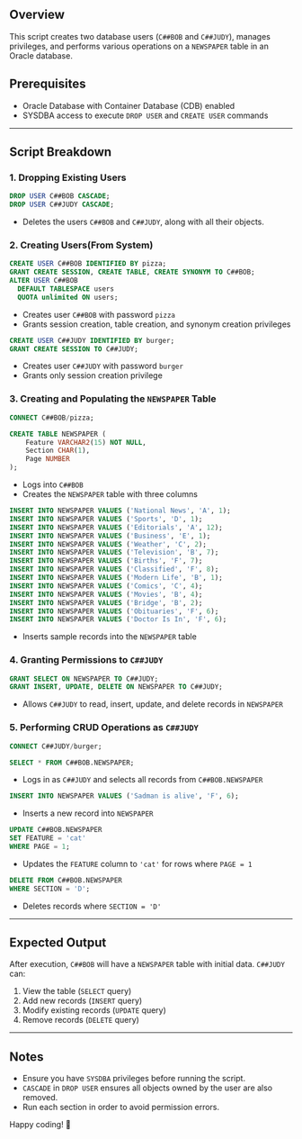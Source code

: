 ## Overview
This script creates two database users (`C##BOB` and `C##JUDY`), manages privileges, and performs various operations on a `NEWSPAPER` table in an Oracle database.

## Prerequisites
- Oracle Database with Container Database (CDB) enabled
- SYSDBA access to execute `DROP USER` and `CREATE USER` commands

---
## Script Breakdown

### 1. **Dropping Existing Users**
```sql
DROP USER C##BOB CASCADE;
DROP USER C##JUDY CASCADE;
```
- Deletes the users `C##BOB` and `C##JUDY`, along with all their objects.

### 2. **Creating Users(From System)**
```sql
CREATE USER C##BOB IDENTIFIED BY pizza;
GRANT CREATE SESSION, CREATE TABLE, CREATE SYNONYM TO C##BOB;
ALTER USER C##BOB
  DEFAULT TABLESPACE users
  QUOTA unlimited ON users;
```
- Creates user `C##BOB` with password `pizza`
- Grants session creation, table creation, and synonym creation privileges

```sql
CREATE USER C##JUDY IDENTIFIED BY burger;
GRANT CREATE SESSION TO C##JUDY;
```
- Creates user `C##JUDY` with password `burger`
- Grants only session creation privilege

### 3. **Creating and Populating the `NEWSPAPER` Table**
```sql
CONNECT C##BOB/pizza;

CREATE TABLE NEWSPAPER (
    Feature VARCHAR2(15) NOT NULL,
    Section CHAR(1),
    Page NUMBER
);
```
- Logs into `C##BOB`
- Creates the `NEWSPAPER` table with three columns

```sql
INSERT INTO NEWSPAPER VALUES ('National News', 'A', 1);
INSERT INTO NEWSPAPER VALUES ('Sports', 'D', 1);
INSERT INTO NEWSPAPER VALUES ('Editorials', 'A', 12);
INSERT INTO NEWSPAPER VALUES ('Business', 'E', 1);
INSERT INTO NEWSPAPER VALUES ('Weather', 'C', 2);
INSERT INTO NEWSPAPER VALUES ('Television', 'B', 7);
INSERT INTO NEWSPAPER VALUES ('Births', 'F', 7);
INSERT INTO NEWSPAPER VALUES ('Classified', 'F', 8);
INSERT INTO NEWSPAPER VALUES ('Modern Life', 'B', 1);
INSERT INTO NEWSPAPER VALUES ('Comics', 'C', 4);
INSERT INTO NEWSPAPER VALUES ('Movies', 'B', 4);
INSERT INTO NEWSPAPER VALUES ('Bridge', 'B', 2);
INSERT INTO NEWSPAPER VALUES ('Obituaries', 'F', 6);
INSERT INTO NEWSPAPER VALUES ('Doctor Is In', 'F', 6);
```
- Inserts sample records into the `NEWSPAPER` table

### 4. **Granting Permissions to `C##JUDY`**
```sql
GRANT SELECT ON NEWSPAPER TO C##JUDY;
GRANT INSERT, UPDATE, DELETE ON NEWSPAPER TO C##JUDY;
```
- Allows `C##JUDY` to read, insert, update, and delete records in `NEWSPAPER`

### 5. **Performing CRUD Operations as `C##JUDY`**
```sql
CONNECT C##JUDY/burger;

SELECT * FROM C##BOB.NEWSPAPER;
```
- Logs in as `C##JUDY` and selects all records from `C##BOB.NEWSPAPER`

```sql
INSERT INTO NEWSPAPER VALUES ('Sadman is alive', 'F', 6);
```
- Inserts a new record into `NEWSPAPER`

```sql
UPDATE C##BOB.NEWSPAPER
SET FEATURE = 'cat'
WHERE PAGE = 1;
```
- Updates the `FEATURE` column to `'cat'` for rows where `PAGE = 1`

```sql
DELETE FROM C##BOB.NEWSPAPER
WHERE SECTION = 'D';
```
- Deletes records where `SECTION = 'D'`

---
## Expected Output
After execution, `C##BOB` will have a `NEWSPAPER` table with initial data. `C##JUDY` can:
1. View the table (`SELECT` query)
2. Add new records (`INSERT` query)
3. Modify existing records (`UPDATE` query)
4. Remove records (`DELETE` query)

---
## Notes
- Ensure you have `SYSDBA` privileges before running the script.
- `CASCADE` in `DROP USER` ensures all objects owned by the user are also removed.
- Run each section in order to avoid permission errors.

Happy coding! 🚀


